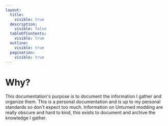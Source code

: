 ```yaml
---
layout:
  title:
    visible: true
  description:
    visible: false
  tableOfContents:
    visible: true
  outline:
    visible: true
  pagination:
    visible: true
---
```


# Why?

This documentation's purpose is to document the information I gather and organize them. This is a personal documentation and is up to my personal standards so don't expect too much. Information on Unturned modding are really obscure and hard to kind, this exists to document and archive the knowledge I gather.
